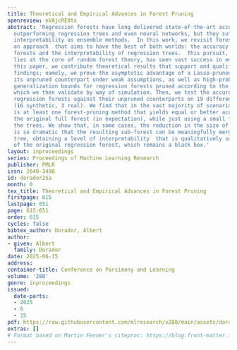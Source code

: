 ```yaml
---
title: Theoretical and Empirical Advances in Forest Pruning
openreview: eVAjcRE8tx
abstract: 'Regression forests have long delivered state-of-the-art accuracy, often
  outperforming regression trees and even neural networks, but they suffer from limited
  interpretability as ensemble methods.  In this work, we revisit forest pruning,
  an approach  that aims to have the best of both worlds: the accuracy of regression
  forests and the interpretability of regression trees.  This pursuit, whose foundation
  lies at the core of random forest theory, has seen vast success in empirical studies.  In
  this paper, we contribute theoretical results that support and qualify those empirical
  findings; namely, we prove the asymptotic advantage of a Lasso-pruned forest over
  its unpruned counterpart under weak assumptions, as well as high-probability finite-sample
  generalization bounds for regression forests pruned according to the main methods,
  which we then validate by way of simulation. Then, we test the accuracy of pruned
  regression forests against their unpruned counterparts on 19 different datasets
  (16 synthetic, 3 real). We find that in the vast majority of scenarios tested, there
  is at least one forest-pruning method that yields equal or better accuracy than
  the original full forest (in expectation), while just using a small fraction of
  the trees. We show that, in some cases, the reduction in the size of the forest
  is so dramatic that the resulting sub-forest can be meaningfully merged into a single
  tree, obtaining a level of interpretability  that is qualitatively superior to that
  of the original regression forest, which remains a black box.'
layout: inproceedings
series: Proceedings of Machine Learning Research
publisher: PMLR
issn: 2640-3498
id: dorador25a
month: 0
tex_title: Theoretical and Empirical Advances in Forest Pruning
firstpage: 615
lastpage: 651
page: 615-651
order: 615
cycles: false
bibtex_author: Dorador, Albert
author:
- given: Albert
  family: Dorador
date: 2025-06-15
address:
container-title: Conference on Parsimony and Learning
volume: '280'
genre: inproceedings
issued:
  date-parts:
  - 2025
  - 6
  - 15
pdf: https://raw.githubusercontent.com/mlresearch/v280/main/assets/dorador25a/dorador25a.pdf
extras: []
# Format based on Martin Fenner's citeproc: https://blog.front-matter.io/posts/citeproc-yaml-for-bibliographies/
---
```

